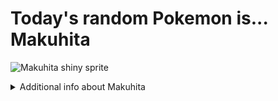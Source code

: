 # Today's random Pokemon is... Makuhita

![Makuhita shiny sprite](https://raw.githubusercontent.com/PokeAPI/sprites/master/sprites/pokemon/shiny/296.png)

<details>
<summary>Additional info about Makuhita</summary>

| srpite type | image |
|------|------|
| back_default | ![Makuhita back_default sprite](https://raw.githubusercontent.com/PokeAPI/sprites/master/sprites/pokemon/back/296.png) |
| back_shiny | ![Makuhita back_shiny sprite](https://raw.githubusercontent.com/PokeAPI/sprites/master/sprites/pokemon/back/shiny/296.png) |
| front_default | ![Makuhita front_default sprite](https://raw.githubusercontent.com/PokeAPI/sprites/master/sprites/pokemon/296.png) | </details>